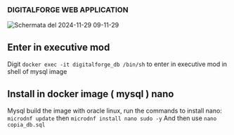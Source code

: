 ### DIGITALFORGE WEB APPLICATION

![Schermata del 2024-11-29 09-11-29](https://github.com/user-attachments/assets/bdf20bb1-4e47-44c5-b955-feb9c14f7ab0)


## Enter in executive mod
Digit `docker exec -it digitalforge_db /bin/sh` to enter in executive mod in shell of mysql image
## Install in docker image ( mysql ) nano
Mysql build the image with oracle linux, run the commands to install nano: `microdnf update` then `microdnf install nano sudo -y`
And then use `nano copia_db.sql`
